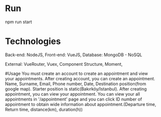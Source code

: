 # Run
npm run start

# Technologies
Back-end: NodeJS,
Front-end: VueJS,
Database: MongoDB - NoSQL

External:
VueRouter,
Vuex,
Component Structure,
Moment,

#Usage
You must create an account to create an appointment and view your appointments.
After creating account, you can create an appointment.
Name, Surname, Email, Phone number, Date, Destination position(from google map). 
Starter position is static(Bakırköy/Istanbul).
After creating appointment, you can view your appointment.
You can view your all appointments in '/appointment' page and you can click ID number of appointment to obtain wide information about appointment.(Departure time, Return time, distance(km), duration(h))